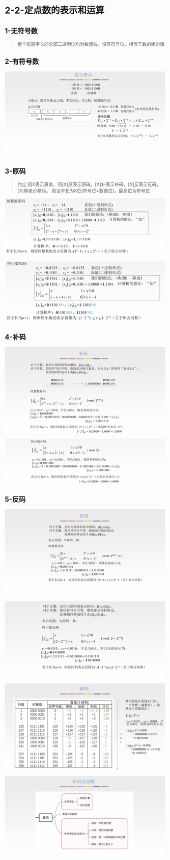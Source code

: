 # 2-2-定点数的表示和运算

## 1-无符号数

> 整个机器字长的全部二进制位均为数值位，没有符号位，相当于数的绝对值

## 2-有符号数

![](../../.gitbook/assets/image%20%2897%29.png)

## 3-原码

> 约定:用X表示真值，用\[X\]原表示原码，\[X\]补表示补码，\[X\]反表示反码，\[X\]移表示移码。 假设字长为8位\(符号位+数值位\)，最高位为符号位

![](../../.gitbook/assets/image%20%2830%29.png)

![](../../.gitbook/assets/image%20%2877%29.png)

## 4-补码

![](../../.gitbook/assets/image%20%2869%29.png)

![](../../.gitbook/assets/image%20%28141%29.png)

## 5-反码

![](../../.gitbook/assets/image%20%2896%29.png)

![](../../.gitbook/assets/image%20%28228%29.png)

![](../../.gitbook/assets/image%20%28320%29.png)

![](../../.gitbook/assets/image%20%2855%29.png)

